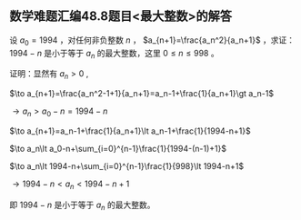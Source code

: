## 数学难题汇编48.8题目<最大整数>的解答

设 $a_0=1994$ ，对任何非负整数 $n$ ， $a_{n+1}=\frac{a_n^2}{a_n+1}$ ，求证： $1994-n$ 是小于等于 $a_n$ 的最大整数，这里 $0\le n\le 998$ 。

证明：显然有 $a_n\gt 0$ ,

$\to a_{n+1}=\frac{a_n^2-1+1}{a_n+1}=a_n-1+\frac{1}{a_n+1}\gt a_n-1$

$\to a_n\gt a_0-n=1994-n$

$\to a_{n+1}=a_n-1+\frac{1}{a_n+1}\lt a_n-1+\frac{1}{1994-n+1}$

$\to a_n\lt a_0-n+\sum_{i=0}^{n-1}\frac{1}{1994-(n-1)+1}$

$\to a_n\lt 1994-n+\sum_{i=0}^{n-1}\frac{1}{998}\lt 1994-n+1$

$\to 1994-n\lt a_n \lt 1994-n+1$ 

即 $1994-n$ 是小于等于 $a_n$ 的最大整数。
